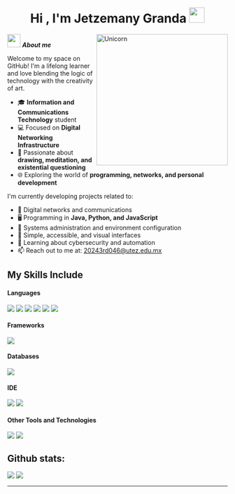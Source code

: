 <h1 align="center">Hi , I'm Jetzemany Granda <img src="https://media.giphy.com/media/hvRJCLFzcasrR4ia7z/giphy.gif" width="35"></h1>
<img align="right" width=300px alt="Unicorn" src="https://c.tenor.com/GN73MKBawZYAAAAi/busy-cute.gif" />

<img src="https://media.giphy.com/media/ObNTw8Uzwy6KQ/giphy.gif" width="30px">&nbsp;***About me***

Welcome to my space on GitHub!
I'm a lifelong learner and love blending the logic of technology with the creativity of art.

- 🎓 **Information and Communications Technology** student
- 💻 Focused on **Digital Networking Infrastructure**
- 🎨 Passionate about **drawing, meditation, and existential questioning**
- 🌐 Exploring the world of **programming, networks, and personal development**

I'm currently developing projects related to:

- 📡 Digital networks and communications
- 🖥️ Programming in **Java, Python, and JavaScript**
- 🔧 Systems administration and environment configuration
- 🎨 Simple, accessible, and visual interfaces
- 🌱 Learning about cybersecurity and automation
- 📫 Reach out to me at: <a href="jetzemany@students.iiit.ac.in">20243rd046@utez.edu.mx</a>

## My Skills Include

<h4> Languages </h4>
<span> 
  <img src="https://img.shields.io/badge/HTML5-E34F26?style=for-the-badge&logo=html5&logoColor=white">
  <img src="https://img.shields.io/badge/c++-%2300599C.svg?style=for-the-badge&logo=c%2B%2B&logoColor=white">
  <img src="https://img.shields.io/badge/JavaScript-F7DF1E?style=for-the-badge&logo=javascript&logoColor=black">
  <img src="https://img.shields.io/badge/Java-ED8B00?style=for-the-badge&logo=java&logoColor=white">
  <img src="https://img.shields.io/badge/C-00599C?style=for-the-badge&logo=c&logoColor=white">
  <img src="https://img.shields.io/badge/PHP-777BB4?style=for-the-badge&logo=php&logoColor=white">
</span>

<h4> Frameworks </h4>
<span>
  <img src="https://img.shields.io/badge/javafx-%23FF0000.svg?style=for-the-badge&logo=javafx&logoColor=white">
</span>

<h4> Databases </h4>
<span>
  <img src="https://img.shields.io/badge/MySQL-00000F?style=for-the-badge&logo=mysql&logoColor=white">
</span>

<h4> IDE </h4>
<span>
<img src="https://img.shields.io/badge/Visual%20Studio-5C2D91.svg?style=for-the-badge&logo=visual-studio&logoColor=white">
<img src="https://img.shields.io/badge/Visual_Studio_Code-0078D4?style=for-the-badge&logo=visual%20studio%20code&logoColor=wite">


<h4> Other Tools and Technologies </h4>
<span>
  <img src="https://img.shields.io/badge/Git-F05032?style=for-the-badge&logo=git&logoColor=white">
  <img src="https://img.shields.io/badge/Oracle-F80000?style=for-the-badge&logo=oracle&logoColor=white">

</span>

## Github stats:


[![](https://github-readme-stats.vercel.app/api?username=jetzemany&show_icons=true&theme=tokyonight&hide_border=true&locale=en)](https://github.com/jetzemany)
[![](https://github-readme-streak-stats.herokuapp.com/?user=jetzemany&theme=material-palenight)](https://github.com/jetzemany)
</div>

----


